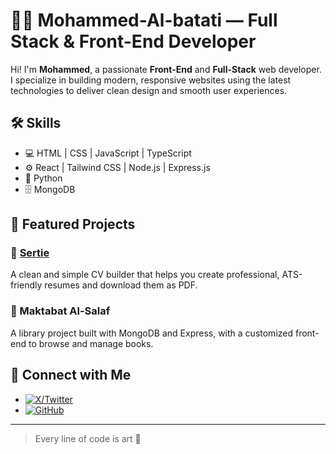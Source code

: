 # 👨‍💻 Mohammed-Al-batati — Full Stack & Front-End Developer

Hi! I'm **Mohammed**, a passionate **Front-End** and **Full-Stack** web developer. I specialize in building modern, responsive websites using the latest technologies to deliver clean design and smooth user experiences.

## 🛠️ Skills
- 💻 HTML | CSS | JavaScript | TypeScript
- ⚙️ React | Tailwind CSS | Node.js | Express.js
- 🐍 Python
- 🗄️ MongoDB

## 🚀 Featured Projects
### 🔹 [Sertie](https://sertie.netlify.app/)
A clean and simple CV builder that helps you create professional, ATS-friendly resumes and download them as PDF.

### 🔹 Maktabat Al-Salaf
A library project built with MongoDB and Express, with a customized front-end to browse and manage books.

## 📱 Connect with Me
- [![X/Twitter](https://img.shields.io/badge/X-000000?style=for-the-badge&logo=x&logoColor=white)](https://x.com/Moha_programmer)
- [![GitHub](https://img.shields.io/badge/GitHub-181717?style=flat&logo=github&logoColor=white)](https://github.com/bestOne321)

---

> Every line of code is art 🎨
